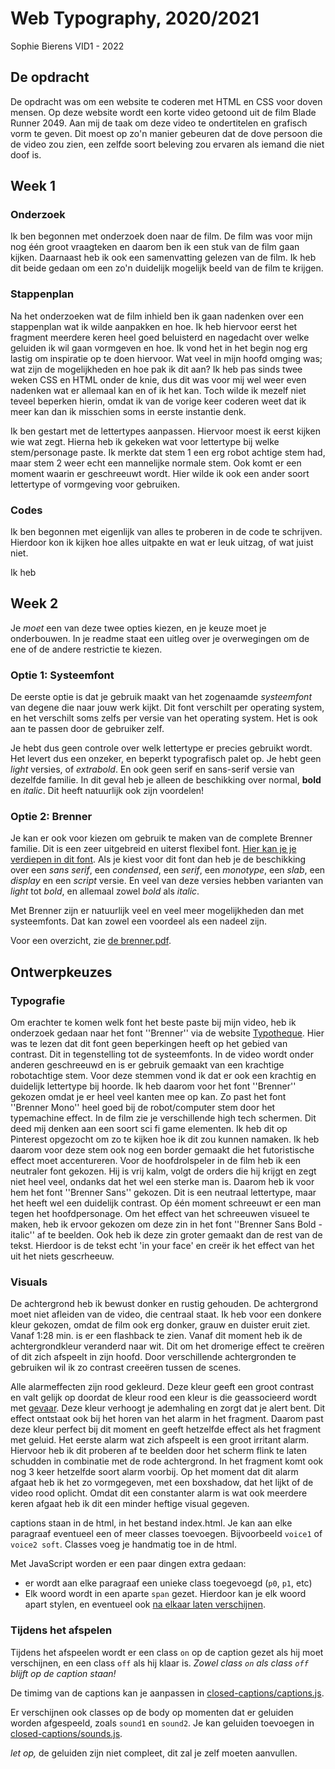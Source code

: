 # Web Typography, 2020/2021

Sophie Bierens VID1 - 2022


## De opdracht

De opdracht was om een website te coderen met HTML en CSS voor doven mensen. Op deze website wordt een korte video getoond uit de film Blade Runner 2049. Aan mij de taak om deze video te ondertitelen en grafisch vorm  te geven. Dit moest op zo'n manier gebeuren dat de dove persoon die de video zou zien, een zelfde soort beleving zou ervaren als iemand die niet doof is.  


## Week 1

### Onderzoek
Ik ben begonnen met onderzoek doen naar de film. De film was voor mijn nog één groot vraagteken en daarom ben ik een stuk van de film gaan kijken. Daarnaast heb ik ook een samenvatting gelezen van de film. Ik heb dit beide gedaan om een zo'n duidelijk mogelijk beeld van de film te krijgen. 

### Stappenplan
Na het onderzoeken wat de film inhield ben ik gaan nadenken over een stappenplan wat ik wilde aanpakken en hoe. Ik heb hiervoor eerst het fragment meerdere keren heel goed beluisterd en nagedacht over welke geluiden ik wil gaan vormgeven en hoe. Ik vond het in het begin nog erg lastig om inspiratie op te doen hiervoor. Wat veel in mijn hoofd omging was; wat zijn de mogelijkheden en hoe pak ik dit aan? Ik heb pas sinds twee weken CSS en HTML onder de knie, dus dit was voor mij wel weer even nadenken wat er allemaal kan en of ik het kan. Toch wilde ik mezelf niet teveel beperken hierin, omdat ik van de vorige keer coderen weet dat ik meer kan dan ik misschien soms in eerste instantie denk. 

Ik ben gestart met de lettertypes aanpassen. Hiervoor moest ik eerst kijken wie wat zegt. Hierna heb ik gekeken wat voor lettertype bij welke stem/personage paste. Ik merkte dat stem 1 een erg robot achtige stem had, maar stem 2 weer echt een mannelijke normale stem. Ook komt er een moment waarin er geschreeuwt wordt. Hier wilde ik ook een ander soort lettertype of vormgeving voor gebruiken. 

### Codes
Ik ben begonnen met eigenlijk van alles te proberen in de code te schrijven. Hierdoor kon ik kijken hoe alles uitpakte en wat er leuk uitzag, of wat juist niet. 

Ik heb 

## Week 2

Je *moet* een van deze twee opties kiezen, en je keuze moet je onderbouwen. In je readme staat een uitleg over je overwegingen om de ene of de andere restrictie te kiezen.

### Optie 1: Systeemfont

De eerste optie is dat je gebruik maakt van het zogenaamde *systeemfont* van degene die naar jouw werk kijkt. Dit font verschilt per operating system, en het verschilt soms zelfs per versie van het operating system. Het is ook aan te passen door de gebruiker zelf. 

Je hebt dus geen controle over welk lettertype er precies gebruikt wordt. Het levert dus een onzeker, en beperkt typografisch palet op. Je hebt geen *light* versies, of *extrabold*. En ook geen serif en sans-serif versie van dezelfde familie. In dit geval heb je alleen de beschikking over normal, **bold** en _italic_. Dit heeft natuurlijk ook zijn voordelen!

### Optie 2: Brenner

Je kan er ook voor kiezen om gebruik te maken van de complete Brenner familie. Dit is een zeer uitgebreid en uiterst flexibel font. [Hier kan je je verdiepen in dit font](https://www.typotheque.com/blog/brenner_an_unusual_typeface_family_with_distinct_voices). Als je kiest voor dit font dan heb je de beschikking over een *sans serif*, een *condensed*, een *serif*, een *monotype*, een *slab*, een *display* en een *script* versie. En veel van deze versies hebben varianten van *light* tot *bold*, en allemaal zowel *bold* als *italic*.

Met Brenner zijn er natuurlijk veel en veel meer mogelijkheden dan met systeemfonts. Dat kan zowel een voordeel als een nadeel zijn. 

Voor een overzicht, zie [de brenner.pdf](brenner.pdf).

## Ontwerpkeuzes

### Typografie
Om erachter te komen welk font het beste paste bij mijn video, heb ik onderzoek gedaan naar het font ''Brenner'' via de website [Typotheque](https://www.typotheque.com/blog/brenner_an_unusual_typeface_family_with_distinct_voices). Hier was te lezen dat dit font geen beperkingen heeft op het gebied van contrast. Dit in tegenstelling tot de systeemfonts. In de video wordt onder anderen geschreeuwd en is er gebruik gemaakt van een krachtige robotachtige stem. Voor deze stemmen vond ik dat er ook een krachtig en duidelijk lettertype bij hoorde. Ik heb daarom voor het font ''Brenner'' gekozen omdat je er heel veel kanten mee op kan. Zo past het font ''Brenner Mono'' heel goed bij de robot/computer stem door het typemachine effect. In de film zie je verschillende high tech schermen. Dit deed mij denken aan een soort sci fi game elementen. Ik heb dit op Pinterest opgezocht om zo te kijken hoe ik dit zou kunnen namaken. Ik heb daarom voor deze stem ook nog een border gemaakt die het futoristische effect moet accentureren. Voor de hoofdrolspeler in de film heb ik een neutraler font gekozen. Hij is vrij kalm, volgt de orders die hij krijgt en zegt niet heel veel, ondanks dat het wel een sterke man is. Daarom heb ik voor hem het font ''Brenner Sans'' gekozen. Dit is een neutraal lettertype, maar het heeft wel een duidelijk contrast. Op één moment schreeuwt er een man tegen het hoofdpersonage. Om het effect van het schreeuwen visueel te maken, heb ik ervoor gekozen om deze zin in het font ''Brenner Sans Bold - italic'' af te beelden. Ook heb ik deze zin groter gemaakt dan de rest van de tekst. Hierdoor is de tekst echt 'in your face' en creër ik het effect van het uit het niets gescrheeuw. 

### Visuals

De achtergrond heb ik bewust donker en rustig gehouden. De achtergrond moet niet afleiden van de video, die centraal staat. Ik heb voor een donkere kleur gekozen, omdat de film ook erg donker, grauw en duister eruit ziet. Vanaf 1:28 min. is er een flashback te zien. Vanaf dit moment heb ik de achtergrondkleur veranderd naar wit. Dit om het dromerige effect te creëren of dit zich afspeelt in zijn hoofd. Door verschillende achtergronden te gebruiken wil ik zo contrast creeëren tussen de scenes. 

Alle alarmeffecten zijn rood gekleurd. Deze kleur geeft een groot contrast en valt gelijk op doordat de kleur rood een kleur is die geassocieerd wordt met [gevaar](https://suprevo.com/de-betekenis-van-kleuren/#:~:text=De%20kleur%20rood,ademhalingssnelheid%20en%20verhoogt%20de%20bloeddruk.). Deze kleur verhoogt je ademhaling en zorgt dat je alert bent. Dit effect ontstaat ook bij het horen van het alarm in het fragment. Daarom past deze kleur perfect bij dit moment en geeft hetzelfde effect als het fragment met geluid. Het eerste alarm wat zich afspeelt is een groot irritant alarm. Hiervoor heb ik dit proberen af te beelden door het scherm flink te laten schudden in combinatie met de rode achtergrond. In het fragment komt ook nog 3 keer hetzelfde soort alarm voorbij. Op het moment dat dit alarm afgaat heb ik het zo vormgegeven, met een boxshadow, dat het lijkt of de video rood oplicht. Omdat dit een constanter alarm is wat ook meerdere keren afgaat heb ik dit een minder heftige visual gegeven. 

captions staan in de html, in het bestand index.html. Je kan aan elke paragraaf eventueel een of meer classes toevoegen. Bijvoorbeeld `voice1` of `voice2 soft`. Classes voeg je handmatig toe in de html.

Met JavaScript worden er een paar dingen extra gedaan: 

- er wordt aan elke paragraaf een unieke class toegevoegd (`p0`, `p1`, etc)
- Elk woord wordt in een aparte `span` gezet. Hierdoor kan je elk woord apart stylen, en eventueel ook [na elkaar laten verschijnen](https://github.com/cmda-minor-vid/web-typography-18-19/blob/master/closed-captions/css.css#L41).

### Tijdens het afspelen

Tijdens het afspeelen wordt er een class `on` op de caption gezet als hij moet verschijnen, en een class `off` als hij klaar is. *Zowel class `on` als class `off` blijft op de caption staan!*

De timimg van de captions kan je aanpassen in [closed-captions/captions.js](closed-captions/captions.js).

Er verschijnen ook classes op de body op momenten dat er geluiden worden afgespeeld, zoals `sound1` en `sound2`. Je kan geluiden toevoegen in [closed-captions/sounds.js](closed-captions/sounds.js).

*let op,* de geluiden zijn niet compleet, dit zal je zelf moeten aanvullen.


